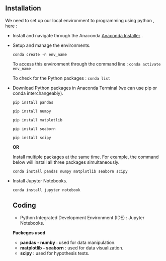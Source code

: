 ## Installation

We need to set up our local environment to programming using python , here :

- Install and navigate through the Anaconda [Anaconda Installer](https://www.anaconda.com/download/) .

- Setup and manage the environments.

  ```conda create -n env_name```

   To access this environment through the command line : ```conda activate env_name```

   To check for the Python packages : ```conda list```

- Download Python packages in Anaconda Terminal (we can use pip or conda interchangeably).

  ```pip install pandas```

   ```pip install numpy```

   ```pip install matplotlib```

   ```pip install seaborn```

   ```pip install scipy```

  **OR**

  Install multiple packages at the same time. For example, the command below will install all three packages simultaneously.

  ```conda install pandas numpy matplotlib seaborn scipy```

- Install Jupyter Notebooks.

  ```conda install jupyter notebook```

  ## Coding

  -  Python Integrated Development Environment (IDE) : Jupyter Notebooks.

   **Packeges used** 
  * **pandas - numby** : used for data manipulation.
  * **matplotlib - seaborn** : used for data visualization.
  * **scipy** : used for hypothesis tests.


  
   
             

      
